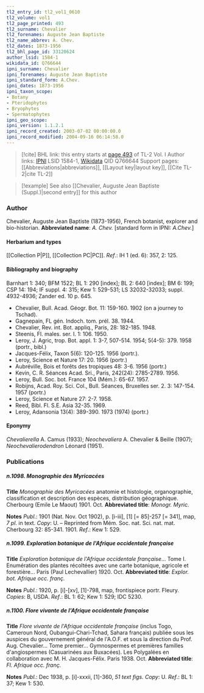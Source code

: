```yaml
---
tl2_entry_id: tl2_vol1_0610
tl2_volume: vol1
tl2_page_printed: 493
tl2_surname: Chevalier
tl2_forenames: Auguste Jean Baptiste
tl2_name_abbrev: A. Chev.
tl2_dates: 1873-1956
tl2_bhl_page_id: 33120624
author_lsid: 1584-1
wikidata_id: Q766644
ipni_surname: Chevalier
ipni_forenames: Auguste Jean Baptiste
ipni_standard_form: A.Chev.
ipni_dates: 1873-1956
ipni_taxon_scope: 
- Botany
- Pteridophytes
- Bryophytes
- Spermatophytes
ipni_geo_scope: 
ipni_version: 1.1.2.1
ipni_record_created: 2003-07-02 00:00:00.0
ipni_record_modified: 2004-09-16 06:14:58.0
---
```


> [!cite] BHL link: this entry starts at [page 493](https://www.biodiversitylibrary.org/page/33120624) of TL-2 Vol. I
> Author links: [IPNI](https://www.ipni.org/a/1584-1) LSID 1584-1, [Wikidata](https://www.wikidata.org/wiki/Q766644) QID Q766644
> Support pages: [[Abbreviations|abbreviations]], [[Layout key|layout key]], [[Cite TL-2|cite TL-2]]

> [!example] See also [[Chevalier, Auguste Jean Baptiste (Suppl.)|second entry]] for this author

### Author

Chevalier, Auguste Jean Baptiste (1873-1956), French botanist, explorer and bio-historian. 
**Abbreviated name**: *A. Chev.* \[standard form in IPNI: *A.Chev.*\]

#### Herbarium and types

[[Collection P|P]], [[Collection PC|PC]].
*Ref*.: IH 1 (ed. 6): 357, 2: 125.

#### Bibliography and biography

Barnhart 1: 340; BFM 1522; BL 1: 290 \[index\]; BL 2: 640 \[index\]; BM 6: 199; CSP 14: 194; IF suppl. 4: 315; Kew 1: 529-531; LS 32032-32033; suppl. 4932-4936; Zander ed. 10 p. 645.
- Chevalier, Bull. Acad. Géogr. Bot. 11: 159-160. 1902 (on a journey to Tschad).
- Gagnepain, FL gén. Indoch. tom. prél. 38. 1944.
- Chevalier, Rev. int. Bot. appliq., Paris, 28: 182-185. 1948.
- Steenis, Fl. males. ser. I. 1: 106. 1950.
- Leroy, J. Agric, trop. Bot. appl. 1: 3-7, 507-514. 1954; 5(4-5): 379. 1958 (portr., bibl.)
- Jacques-Félix, Taxon 5(6): 120-125. 1956 (portr.).
- Leroy, Science et Nature 17: 20. 1956 (portr.)
- Aubréville, Bois et forêts des tropiques 48: 3-6. 1956 (portr.)
- Kevin, C. R. Séances Acad. Sri., Paris, 242(24): 2785-2789. 1956.
- Leroy, Bull. Soc. bot. France 104 (Mém.): 65-67. 1957.
- Robijns, Acad. Roy. Sci. Col., Bull. Séances, Bruxelles ser. 2. 3: 147-154. 1957 (portr.)
- Leroy, Science et Nature 27: 2-7. 1958.
- Reed, Bibl. Fl. S.E. Asia 32-35. 1969.
- Leroy, Adansonia 13(4): 389-390. 1973 (1974) (portr.)

#### Eponymy

*Chevalierella* A. Camus (1933); *Neochevaliera* A. Chevalier & Beille (1907); *Neochevalierodendron* Léonard (1951).

### Publications

##### n.1098. Monographie des Myricacées

**Title**
*Monographie des Myricacées* anatomie et histologie, organographie, classification et description des espèces, distribution géographique. Cherbourg (Emile Le Maout) 1901. Oct.
**Abbreviated title**: *Monogr. Myric.*

**Notes**
*Publ*.: 1901 (Nat. Nov. Oct 1902), p. \[i-iii\], \[1\] \[= 85\]-257 \[= 341\], map, *7 pl*. in text.
*Copy*: U. – Reprinted from Mém. Soc. nat. Sci. nat. mat. Cherbourg 32: 85-341. 1901.
*Ref*.: Kew 1: 529.

##### n.1099. Exploration botanique de l'Afrique occidentale française

**Title**
*Exploration botanique de l'Afrique occidentale française*... Tome I. Enumération des plantes récoltées avec une carte botanique, agricole et forestière... Paris (Paul Lechevallier) 1920. Oct.
**Abbreviated title**: *Explor. bot. Afrique occ. franç.*

**Notes**
*Publ*.: 1920, p. \[i\]-\[xv\], \[1\]-798, map, frontispiece portr. Fleury. *Copies*: B, USDA.
*Ref*.: BL 1: 62; Kew 1: 529; IDC 5230.

##### n.1100. Flore vivante de l'Afrique occidentale française

**Title**
*Flore vivante de l'Afrique occidentale française* (inclus Togo, Cameroun Nord, Oubangui-Chari-Tchad, Sahara français) publiée sous les auspices du gouvernement général de l'A.O.F. et sous la direction du Prof. Aug. Chevalier... Tome premier... Gymnospermes et premières familles d'angiospermes (Casuarinées aux Buxacées). Les Polygalées en collaboration avec M. H. Jacques-Félix. Paris 1938. Oct.
**Abbreviated title**: *Fl. Afrique occ. franç.*

**Notes**
*Publ*.: Dec 1938, p. \[i\]-xxxii, \[1\]-360, *51 text figs. Copy*: U.
*Ref*.: BL 1: 37; Kew 1: 530.


